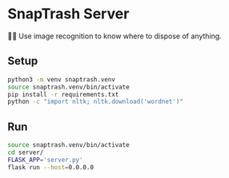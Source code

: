 # SnapTrash Server

:ghost::put_litter_in_its_place: Use image recognition to know where to dispose of anything.

## Setup

```sh
python3 -m venv snaptrash.venv
source snaptrash.venv/bin/activate
pip install -r requirements.txt
python -c "import nltk; nltk.download('wordnet')"
```

## Run

```sh
source snaptrash.venv/bin/activate
cd server/
FLASK_APP='server.py'
flask run --host=0.0.0.0
```
